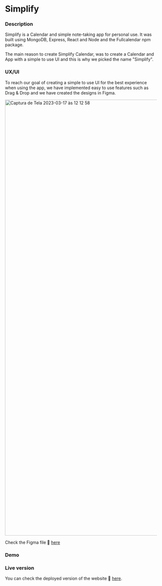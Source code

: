 # Simplify

### Description

Simplify is a Calendar and simple note-taking app for personal use. It was built using MongoDB, Express, React and Node and the Fullcalendar npm package.

The main reason to create Simplify Calendar, was to create a Calendar and App with a simple to use UI and this is why we picked the name "Simplify".

### UX/UI

To reach our goal of creating a simple to use UI for the best experience when using the app, we have implemented easy to use features such as Drag & Drop and we have created the designs in Figma.

<img width="1440" alt="Captura de Tela 2023-03-17 às 12 12 58" src="https://user-images.githubusercontent.com/91151678/225901194-0e335b8b-8585-4bd2-8a29-47cbfd4e0ea5.png">

Check the Figma file 🔗 [here](https://www.figma.com/file/UcgJLxw150x8rYWxL8H8pl/Simplify-design?node-id=0%3A1&t=gN56I6fnXN3mZwqr-1)

### Demo

### Live version

You can check the deployed version of the website 🔗 [here](https://simplify-calendar.netlify.app/).
